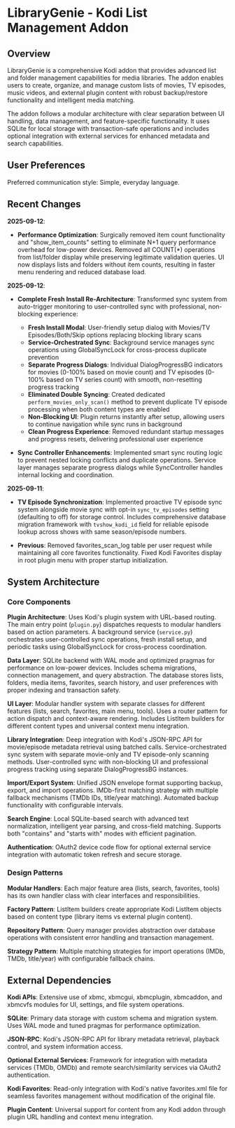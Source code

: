 # LibraryGenie - Kodi List Management Addon

## Overview

LibraryGenie is a comprehensive Kodi addon that provides advanced list and folder management capabilities for media libraries. The addon enables users to create, organize, and manage custom lists of movies, TV episodes, music videos, and external plugin content with robust backup/restore functionality and intelligent media matching.

The addon follows a modular architecture with clear separation between UI handling, data management, and feature-specific functionality. It uses SQLite for local storage with transaction-safe operations and includes optional integration with external services for enhanced metadata and search capabilities.

## User Preferences

Preferred communication style: Simple, everyday language.

## Recent Changes

**2025-09-12**: 
- **Performance Optimization**: Surgically removed item count functionality and "show_item_counts" setting to eliminate N+1 query performance overhead for low-power devices. Removed all COUNT(*) operations from list/folder display while preserving legitimate validation queries. UI now displays lists and folders without item counts, resulting in faster menu rendering and reduced database load.

**2025-09-12**: 
- **Complete Fresh Install Re-Architecture**: Transformed sync system from auto-trigger monitoring to user-controlled sync with professional, non-blocking experience:
  - **Fresh Install Modal**: User-friendly setup dialog with Movies/TV Episodes/Both/Skip options replacing blocking library scans
  - **Service-Orchestrated Sync**: Background service manages sync operations using GlobalSyncLock for cross-process duplicate prevention
  - **Separate Progress Dialogs**: Individual DialogProgressBG indicators for movies (0-100% based on movie count) and TV episodes (0-100% based on TV series count) with smooth, non-resetting progress tracking
  - **Eliminated Double Syncing**: Created dedicated `perform_movies_only_scan()` method to prevent duplicate TV episode processing when both content types are enabled
  - **Non-Blocking UI**: Plugin returns instantly after setup, allowing users to continue navigation while sync runs in background
  - **Clean Progress Experience**: Removed redundant startup messages and progress resets, delivering professional user experience

- **Sync Controller Enhancements**: Implemented smart sync routing logic to prevent nested locking conflicts and duplicate operations. Service layer manages separate progress dialogs while SyncController handles internal locking and coordination.

**2025-09-11**: 
- **TV Episode Synchronization**: Implemented proactive TV episode sync system alongside movie sync with opt-in `sync_tv_episodes` setting (defaulting to off) for storage control. Includes comprehensive database migration framework with `tvshow_kodi_id` field for reliable episode lookup across shows with same season/episode numbers.

- **Previous**: Removed favorites_scan_log table per user request while maintaining all core favorites functionality. Fixed Kodi Favorites display in root plugin menu with proper startup initialization.

## System Architecture

### Core Components

**Plugin Architecture**: Uses Kodi's plugin system with URL-based routing. The main entry point (`plugin.py`) dispatches requests to modular handlers based on action parameters. A background service (`service.py`) orchestrates user-controlled sync operations, fresh install setup, and periodic tasks using GlobalSyncLock for cross-process coordination.

**Data Layer**: SQLite backend with WAL mode and optimized pragmas for performance on low-power devices. Includes schema migrations, connection management, and query abstraction. The database stores lists, folders, media items, favorites, search history, and user preferences with proper indexing and transaction safety.

**UI Layer**: Modular handler system with separate classes for different features (lists, search, favorites, main menu, tools). Uses a router pattern for action dispatch and context-aware rendering. Includes ListItem builders for different content types and universal context menu integration.

**Library Integration**: Deep integration with Kodi's JSON-RPC API for movie/episode metadata retrieval using batched calls. Service-orchestrated sync system with separate movie-only and TV episode-only scanning methods. User-controlled sync with non-blocking UI and professional progress tracking using separate DialogProgressBG instances.

**Import/Export System**: Unified JSON envelope format supporting backup, export, and import operations. IMDb-first matching strategy with multiple fallback mechanisms (TMDb IDs, title/year matching). Automated backup functionality with configurable intervals.

**Search Engine**: Local SQLite-based search with advanced text normalization, intelligent year parsing, and cross-field matching. Supports both "contains" and "starts with" modes with efficient pagination.

**Authentication**: OAuth2 device code flow for optional external service integration with automatic token refresh and secure storage.

### Design Patterns

**Modular Handlers**: Each major feature area (lists, search, favorites, tools) has its own handler class with clear interfaces and responsibilities.

**Factory Pattern**: ListItem builders create appropriate Kodi ListItem objects based on content type (library items vs external plugin content).

**Repository Pattern**: Query manager provides abstraction over database operations with consistent error handling and transaction management.

**Strategy Pattern**: Multiple matching strategies for import operations (IMDb, TMDb, title/year) with configurable fallback chains.

## External Dependencies

**Kodi APIs**: Extensive use of xbmc, xbmcgui, xbmcplugin, xbmcaddon, and xbmcvfs modules for UI, settings, and file system operations.

**SQLite**: Primary data storage with custom schema and migration system. Uses WAL mode and tuned pragmas for performance optimization.

**JSON-RPC**: Kodi's JSON-RPC API for library metadata retrieval, playback control, and system information access.

**Optional External Services**: Framework for integration with metadata services (TMDb, OMDb) and remote search/similarity services via OAuth2 authentication.

**Kodi Favorites**: Read-only integration with Kodi's native favorites.xml file for seamless favorites management without modification of the original file.

**Plugin Content**: Universal support for content from any Kodi addon through plugin URL handling and context menu integration.